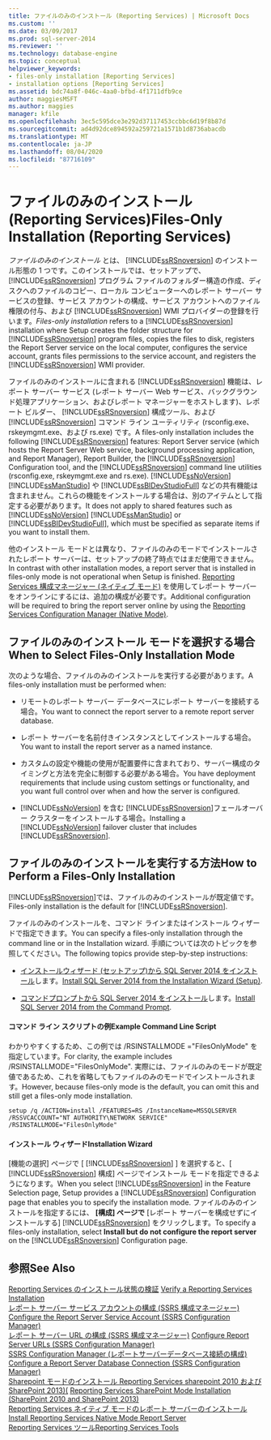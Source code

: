 ```yaml
---
title: ファイルのみのインストール (Reporting Services) | Microsoft Docs
ms.custom: ''
ms.date: 03/09/2017
ms.prod: sql-server-2014
ms.reviewer: ''
ms.technology: database-engine
ms.topic: conceptual
helpviewer_keywords:
- files-only installation [Reporting Services]
- installation options [Reporting Services]
ms.assetid: bdc74a8f-046c-4aa0-bfbd-4f1711dfb9ce
author: maggiesMSFT
ms.author: maggies
manager: kfile
ms.openlocfilehash: 3ec5c595dce3e292d37117453ccbbc6d19f8b87d
ms.sourcegitcommit: ad4d92dce894592a259721a1571b1d8736abacdb
ms.translationtype: MT
ms.contentlocale: ja-JP
ms.lasthandoff: 08/04/2020
ms.locfileid: "87716109"
---
```

# <a name="files-only-installation-reporting-services"></a><span data-ttu-id="57faa-102">ファイルのみのインストール (Reporting Services)</span><span class="sxs-lookup"><span data-stu-id="57faa-102">Files-Only Installation (Reporting Services)</span></span>
  <span data-ttu-id="57faa-103">*ファイルのみのインストール* とは、 [!INCLUDE[ssRSnoversion](../../includes/ssrsnoversion-md.md)] のインストール形態の 1 つです。このインストールでは、セットアップで、 [!INCLUDE[ssRSnoversion](../../includes/ssrsnoversion-md.md)] プログラム ファイルのフォルダー構造の作成、ディスクへのファイルのコピー、ローカル コンピューターへのレポート サーバー サービスの登録、サービス アカウントの構成、サービス アカウントへのファイル権限の付与、および [!INCLUDE[ssRSnoversion](../../includes/ssrsnoversion-md.md)] WMI プロバイダーの登録を行います。</span><span class="sxs-lookup"><span data-stu-id="57faa-103">*Files-only installation* refers to a [!INCLUDE[ssRSnoversion](../../includes/ssrsnoversion-md.md)] installation where Setup creates the folder structure for [!INCLUDE[ssRSnoversion](../../includes/ssrsnoversion-md.md)] program files, copies the files to disk, registers the Report Server service on the local computer, configures the service account, grants files permissions to the service account, and registers the [!INCLUDE[ssRSnoversion](../../includes/ssrsnoversion-md.md)] WMI provider.</span></span>  
  
 <span data-ttu-id="57faa-104">ファイルのみのインストールに含まれる [!INCLUDE[ssRSnoversion](../../includes/ssrsnoversion-md.md)] 機能は、レポート サーバー サービス (レポート サーバー Web サービス、バックグラウンド処理アプリケーション、およびレポート マネージャーをホストします)、レポート ビルダー、 [!INCLUDE[ssRSnoversion](../../includes/ssrsnoversion-md.md)] 構成ツール、および [!INCLUDE[ssRSnoversion](../../includes/ssrsnoversion-md.md)] コマンド ライン ユーティリティ (rsconfig.exe、rskeymgmt.exe、および rs.exe) です。</span><span class="sxs-lookup"><span data-stu-id="57faa-104">A files-only installation includes the following [!INCLUDE[ssRSnoversion](../../includes/ssrsnoversion-md.md)] features: Report Server service (which hosts the Report Server Web service, background processing application, and Report Manager), Report Builder, the [!INCLUDE[ssRSnoversion](../../includes/ssrsnoversion-md.md)] Configuration tool, and the [!INCLUDE[ssRSnoversion](../../includes/ssrsnoversion-md.md)] command line utilities (rsconfig.exe, rskeymgmt.exe and rs.exe).</span></span> <span data-ttu-id="57faa-105">[!INCLUDE[ssNoVersion](../../includes/ssnoversion-md.md)] [!INCLUDE[ssManStudio](../../includes/ssmanstudio-md.md)] や [!INCLUDE[ssBIDevStudioFull](../../includes/ssbidevstudiofull-md.md)] などの共有機能は含まれません。これらの機能をインストールする場合は、別のアイテムとして指定する必要があります。</span><span class="sxs-lookup"><span data-stu-id="57faa-105">It does not apply to shared features such as [!INCLUDE[ssNoVersion](../../includes/ssnoversion-md.md)] [!INCLUDE[ssManStudio](../../includes/ssmanstudio-md.md)] or [!INCLUDE[ssBIDevStudioFull](../../includes/ssbidevstudiofull-md.md)], which must be specified as separate items if you want to install them.</span></span>  
  
 <span data-ttu-id="57faa-106">他のインストール モードとは異なり、ファイルのみのモードでインストールされたレポート サーバーは、セットアップの終了時点ではまだ使用できません。</span><span class="sxs-lookup"><span data-stu-id="57faa-106">In contrast with other installation modes, a report server that is installed in files-only mode is not operational when Setup is finished.</span></span> <span data-ttu-id="57faa-107">[Reporting Services 構成マネージャー &#40;ネイティブ モード&#41;](../../sql-server/install/reporting-services-configuration-manager-native-mode.md) を使用してレポート サーバーをオンラインにするには、追加の構成が必要です。</span><span class="sxs-lookup"><span data-stu-id="57faa-107">Additional configuration will be required to bring the report server online by using the [Reporting Services Configuration Manager &#40;Native Mode&#41;](../../sql-server/install/reporting-services-configuration-manager-native-mode.md).</span></span>  
  
## <a name="when-to-select-files-only-installation-mode"></a><span data-ttu-id="57faa-108">ファイルのみのインストール モードを選択する場合</span><span class="sxs-lookup"><span data-stu-id="57faa-108">When to Select Files-Only Installation Mode</span></span>  
 <span data-ttu-id="57faa-109">次のような場合、ファイルのみのインストールを実行する必要があります。</span><span class="sxs-lookup"><span data-stu-id="57faa-109">A files-only installation must be performed when:</span></span>  
  
-   <span data-ttu-id="57faa-110">リモートのレポート サーバー データベースにレポート サーバーを接続する場合。</span><span class="sxs-lookup"><span data-stu-id="57faa-110">You want to connect the report server to a remote report server database.</span></span>  
  
-   <span data-ttu-id="57faa-111">レポート サーバーを名前付きインスタンスとしてインストールする場合。</span><span class="sxs-lookup"><span data-stu-id="57faa-111">You want to install the report server as a named instance.</span></span>  
  
-   <span data-ttu-id="57faa-112">カスタムの設定や機能の使用が配置要件に含まれており、サーバー構成のタイミングと方法を完全に制御する必要がある場合。</span><span class="sxs-lookup"><span data-stu-id="57faa-112">You have deployment requirements that include using custom settings or functionality, and you want full control over when and how the server is configured.</span></span>  
  
-   <span data-ttu-id="57faa-113">[!INCLUDE[ssNoVersion](../../includes/ssnoversion-md.md)] を含む [!INCLUDE[ssRSnoversion](../../includes/ssrsnoversion-md.md)]フェールオーバー クラスターをインストールする場合。</span><span class="sxs-lookup"><span data-stu-id="57faa-113">Installing a [!INCLUDE[ssNoVersion](../../includes/ssnoversion-md.md)] failover cluster that includes [!INCLUDE[ssRSnoversion](../../includes/ssrsnoversion-md.md)].</span></span>  
  
## <a name="how-to-perform-a-files-only-installation"></a><span data-ttu-id="57faa-114">ファイルのみのインストールを実行する方法</span><span class="sxs-lookup"><span data-stu-id="57faa-114">How to Perform a Files-Only Installation</span></span>  
 <span data-ttu-id="57faa-115">[!INCLUDE[ssRSnoversion](../../includes/ssrsnoversion-md.md)]では、ファイルのみのインストールが既定値です。</span><span class="sxs-lookup"><span data-stu-id="57faa-115">Files-only installation is the default for [!INCLUDE[ssRSnoversion](../../includes/ssrsnoversion-md.md)].</span></span>  
  
 <span data-ttu-id="57faa-116">ファイルのみのインストールを、コマンド ラインまたはインストール ウィザードで指定できます。</span><span class="sxs-lookup"><span data-stu-id="57faa-116">You can specify a files-only installation through the command line or in the Installation wizard.</span></span> <span data-ttu-id="57faa-117">手順については次のトピックを参照してください。</span><span class="sxs-lookup"><span data-stu-id="57faa-117">The following topics provide step-by-step instructions:</span></span>  
  
-   <span data-ttu-id="57faa-118">[インストールウィザード &#40;セットアップ&#41;から SQL Server 2014 をインストール](../../database-engine/install-windows/install-sql-server-from-the-installation-wizard-setup.md)します。</span><span class="sxs-lookup"><span data-stu-id="57faa-118">[Install SQL Server 2014 from the Installation Wizard &#40;Setup&#41;](../../database-engine/install-windows/install-sql-server-from-the-installation-wizard-setup.md).</span></span>  
  
-   <span data-ttu-id="57faa-119">[コマンドプロンプトから SQL Server 2014 をインストール](../../database-engine/install-windows/install-sql-server-from-the-command-prompt.md)します。</span><span class="sxs-lookup"><span data-stu-id="57faa-119">[Install SQL Server 2014 from the Command Prompt](../../database-engine/install-windows/install-sql-server-from-the-command-prompt.md).</span></span>  
  
#### <a name="example-command-line-script"></a><span data-ttu-id="57faa-120">コマンド ライン スクリプトの例</span><span class="sxs-lookup"><span data-stu-id="57faa-120">Example Command Line Script</span></span>  
 <span data-ttu-id="57faa-121">わかりやすくするため、この例では /RSINSTALLMODE ="FilesOnlyMode" を指定しています。</span><span class="sxs-lookup"><span data-stu-id="57faa-121">For clarity, the example includes /RSINSTALLMODE="FilesOnlyMode".</span></span> <span data-ttu-id="57faa-122">実際には、ファイルのみのモードが既定値であるため、これを省略してもファイルのみのモードでインストールされます。</span><span class="sxs-lookup"><span data-stu-id="57faa-122">However, because files-only mode is the default, you can omit this and still get a files-only mode installation.</span></span>  
  
```  
setup /q /ACTION=install /FEATURES=RS /InstanceName=MSSQLSERVER /RSSVCACCOUNT="NT AUTHORITY\NETWORK SERVICE" /RSINSTALLMODE="FilesOnlyMode"  
```  
  
#### <a name="installation-wizard"></a><span data-ttu-id="57faa-123">インストール ウィザード</span><span class="sxs-lookup"><span data-stu-id="57faa-123">Installation Wizard</span></span>  
 <span data-ttu-id="57faa-124">[機能の選択] ページで [ [!INCLUDE[ssRSnoversion](../../includes/ssrsnoversion-md.md)] ] を選択すると、[ [!INCLUDE[ssRSnoversion](../../includes/ssrsnoversion-md.md)] 構成] ページでインストール モードを指定できるようになります。</span><span class="sxs-lookup"><span data-stu-id="57faa-124">When you select [!INCLUDE[ssRSnoversion](../../includes/ssrsnoversion-md.md)] in the Feature Selection page, Setup provides a [!INCLUDE[ssRSnoversion](../../includes/ssrsnoversion-md.md)] Configuration page that enables you to specify the installation mode.</span></span> <span data-ttu-id="57faa-125">ファイルのみのインストールを指定するには、 **[構成] ページで** [レポート サーバーを構成せずにインストールする] [!INCLUDE[ssRSnoversion](../../includes/ssrsnoversion-md.md)] をクリックします。</span><span class="sxs-lookup"><span data-stu-id="57faa-125">To specify a files-only installation, select **Install but do not configure the report server** on the [!INCLUDE[ssRSnoversion](../../includes/ssrsnoversion-md.md)] Configuration page.</span></span>  
  
## <a name="see-also"></a><span data-ttu-id="57faa-126">参照</span><span class="sxs-lookup"><span data-stu-id="57faa-126">See Also</span></span>  
 <span data-ttu-id="57faa-127">[Reporting Services のインストール状態の検証](verify-a-reporting-services-installation.md) </span><span class="sxs-lookup"><span data-stu-id="57faa-127">[Verify a Reporting Services Installation](verify-a-reporting-services-installation.md) </span></span>  
 <span data-ttu-id="57faa-128">[レポート サーバー サービス アカウントの構成 &#40;SSRS 構成マネージャー&#41;](configure-the-report-server-service-account-ssrs-configuration-manager.md) </span><span class="sxs-lookup"><span data-stu-id="57faa-128">[Configure the Report Server Service Account &#40;SSRS Configuration Manager&#41;](configure-the-report-server-service-account-ssrs-configuration-manager.md) </span></span>  
 <span data-ttu-id="57faa-129">[レポート サーバー URL の構成 &#40;SSRS 構成マネージャー&#41;](configure-report-server-urls-ssrs-configuration-manager.md) </span><span class="sxs-lookup"><span data-stu-id="57faa-129">[Configure Report Server URLs  &#40;SSRS Configuration Manager&#41;](configure-report-server-urls-ssrs-configuration-manager.md) </span></span>  
 <span data-ttu-id="57faa-130">[SSRS Configuration Manager &#40;レポートサーバーデータベース接続の構成&#41;](../../sql-server/install/configure-a-report-server-database-connection-ssrs-configuration-manager.md) </span><span class="sxs-lookup"><span data-stu-id="57faa-130">[Configure a Report Server Database Connection  &#40;SSRS Configuration Manager&#41;](../../sql-server/install/configure-a-report-server-database-connection-ssrs-configuration-manager.md) </span></span>  
 <span data-ttu-id="57faa-131">[Sharepoint モードのインストール Reporting Services sharepoint 2010 および SharePoint 2013&#41;&#40;](install-reporting-services-sharepoint-mode.md) </span><span class="sxs-lookup"><span data-stu-id="57faa-131">[Reporting Services SharePoint Mode Installation &#40;SharePoint 2010 and SharePoint 2013&#41;](install-reporting-services-sharepoint-mode.md) </span></span>  
 <span data-ttu-id="57faa-132">[Reporting Services ネイティブ モードのレポート サーバーのインストール](install-reporting-services-native-mode-report-server.md) </span><span class="sxs-lookup"><span data-stu-id="57faa-132">[Install Reporting Services Native Mode Report Server](install-reporting-services-native-mode-report-server.md) </span></span>  
 [<span data-ttu-id="57faa-133">Reporting Services ツール</span><span class="sxs-lookup"><span data-stu-id="57faa-133">Reporting Services Tools</span></span>](../tools/reporting-services-tools.md)  
  
  
